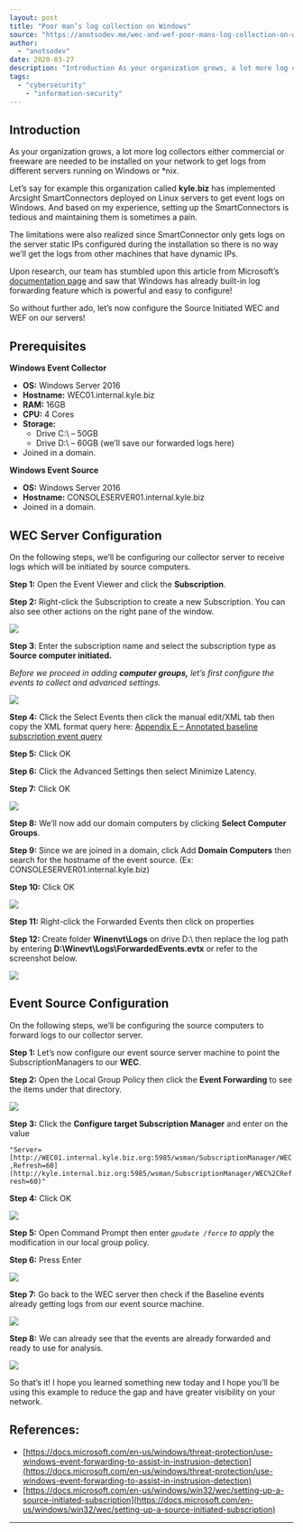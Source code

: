 ```yaml
---
layout: post
title: "Poor man’s log collection on Windows"
source: "https://anotsodev.me/wec-and-wef-poor-mans-log-collection-on-windows/"
author:
  - "anotsodev"
date: 2020-03-27
description: "Introduction As your organization grows, a lot more log collectors either commercial or freeware are needed to be installed on your network to get logs from different servers running on Windows or …"
tags:
  - "cybersecurity"
	- "information-security"
---
```

## Introduction

As your organization grows, a lot more log collectors either commercial or freeware are needed to be installed on your network to get logs from different servers running on Windows or \*nix.

Let’s say for example this organization called **kyle.biz** has implemented Arcsight SmartConnectors deployed on Linux servers to get event logs on Windows. And based on my experience, setting up the SmartConnectors is tedious and maintaining them is sometimes a pain.

The limitations were also realized since SmartConnector only gets logs on the server static IPs configured during the installation so there is no way we’ll get the logs from other machines that have dynamic IPs.

Upon research, our team has stumbled upon this article from Microsoft’s [documentation page](https://docs.microsoft.com/en-us/windows/security/threat-protection/use-windows-event-forwarding-to-assist-in-intrusion-detection) and saw that Windows has already built-in log forwarding feature which is powerful and easy to configure!

So without further ado, let’s now configure the Source Initiated WEC and WEF on our servers!

## Prerequisites

**Windows Event Collector**

- **OS:** Windows Server 2016
- **Hostname:** WEC01.internal.kyle.biz
- **RAM:** 16GB
- **CPU:** 4 Cores
- **Storage:**
	- Drive C:\\ – 50GB
	- Drive D:\\ – 60GB (we’ll save our forwarded logs here)
- Joined in a domain.

**Windows Event Source**

- **OS:** Windows Server 2016
- **Hostname:** CONSOLESERVER01.internal.kyle.biz
- Joined in a domain.

## WEC Server Configuration

On the following steps, we’ll be configuring our collector server to receive logs which will be initiated by source computers.

**Step 1:** Open the Event Viewer and click the **Subscription**.

**Step 2:** Right-click the Subscription to create a new Subscription. You can also see other actions on the right pane of the window.

![](https://i1.wp.com/anotsodev.me/wp-content/uploads/2020/03/image-8.png?fit=818%2C490&ssl=1)

**Step 3**: Enter the subscription name and select the subscription type as **Source computer initiated.**

*Before we proceed in adding **computer groups,** let’s first configure the events to collect and advanced settings.*

![](https://i0.wp.com/anotsodev.me/wp-content/uploads/2020/03/image-4.png?resize=574%2C559&ssl=1)

**Step 4:** Click the Select Events then click the manual edit/XML tab then copy the XML format query here: [Appendix E – Annotated baseline subscription event query](https://docs.microsoft.com/en-us/windows/security/threat-protection/use-windows-event-forwarding-to-assist-in-intrusion-detection#appendix-e--annotated-baseline-subscription-event-query)

**Step 5:** Click OK

**Step 6:** Click the Advanced Settings then select Minimize Latency.

**Step 7:** Click OK

![](https://i0.wp.com/anotsodev.me/wp-content/uploads/2020/03/image-1.png?resize=581%2C557&ssl=1)

**Step 8:** We’ll now add our domain computers by clicking **Select Computer Groups**.

**Step 9:** Since we are joined in a domain, click Add **Domain Computers** then search for the hostname of the event source. (Ex: CONSOLESERVER01.internal.kyle.biz)

**Step 10:** Click OK

![](https://i0.wp.com/anotsodev.me/wp-content/uploads/2020/03/image-7.png?resize=619%2C606&ssl=1)

**Step 11:** Right-click the Forwarded Events then click on properties

**Step 12:** Create folder **Winenvt\\Logs** on drive D:\\ then replace the log path by entering **D:\\Winevt\\Logs\\ForwardedEvents.evtx** or refer to the screenshot below.

![](https://i2.wp.com/anotsodev.me/wp-content/uploads/2020/03/image-6.png?fit=818%2C537&ssl=1)

## Event Source Configuration

On the following steps, we’ll be configuring the source computers to forward logs to our collector server.

**Step 1:** Let’s now configure our event source server machine to point the SubscriptionManagers to our **WEC**.

**Step 2:** Open the Local Group Policy then click the **Event Forwarding** to see the items under that directory.

![](https://i0.wp.com/anotsodev.me/wp-content/uploads/2020/03/image.png?fit=818%2C451&ssl=1)

**Step 3:** Click the **Configure target Subscription Manager** and enter on the value

`"Server=[http://WEC01.internal.kyle.biz.org:5985/wsman/SubscriptionManager/WEC,Refresh=60](http://kyle.internal.biz.org:5985/wsman/SubscriptionManager/WEC%2CRefresh=60)"`

**Step 4:** Click OK

![](https://i1.wp.com/anotsodev.me/wp-content/uploads/2020/03/image-3.png?fit=818%2C411&ssl=1)

**Step 5:** Open Command Prompt then enter *`gpudate /force` to apply* the modification in our local group policy.

**Step 6:** Press Enter

![](https://i2.wp.com/anotsodev.me/wp-content/uploads/2020/03/image-2.png?fit=818%2C463&ssl=1)

**Step 7:** Go back to the WEC server then check if the Baseline events already getting logs from our event source machine.

![](https://i1.wp.com/anotsodev.me/wp-content/uploads/2020/03/image-5.png?fit=818%2C518&ssl=1)

**Step 8:** We can already see that the events are already forwarded and ready to use for analysis.

![](https://i1.wp.com/anotsodev.me/wp-content/uploads/2020/03/image-9.png?fit=818%2C534&ssl=1)

So that’s it! I hope you learned something new today and I hope you’ll be using this example to reduce the gap and have greater visibility on your network.

## References:

- [https://docs.microsoft.com/en-us/windows/threat-protection/use-windows-event-forwarding-to-assist-in-instrusion-detection](https://docs.microsoft.com/en-us/windows/threat-protection/use-windows-event-forwarding-to-assist-in-instrusion-detection)
- [https://docs.microsoft.com/en-us/windows/win32/wec/setting-up-a-source-initiated-subscription](https://docs.microsoft.com/en-us/windows/win32/wec/setting-up-a-source-initiated-subscription)

---
